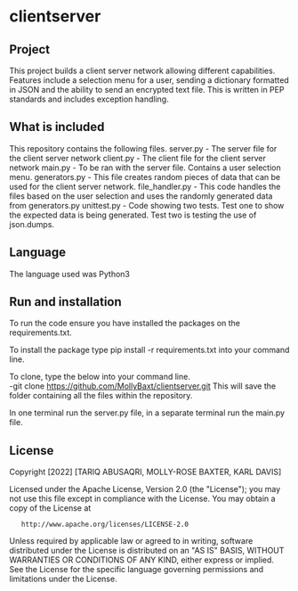 # clientserver
## Project
This project builds a client server network allowing different capabilities. Features include a selection menu for a user, sending a dictionary formatted in JSON and the ability to send an encrypted text file. This is written in PEP standards and includes exception handling. 
## What is included
This repository contains the following files.
server.py - The server file for the client server network
client.py - The client file for the client server network
main.py - To be ran  with the server file. Contains a user selection menu.
generators.py - This file creates random pieces of data that can be used for the client server network.
file_handler.py - This code handles the files based on the user selection and uses the randomly generated data from generators.py
unittest.py - Code showing two tests. Test one to show the expected data is being generated. Test two is testing the use of json.dumps. 

## Language
The language used was Python3
## Run and installation
To run the code ensure you have installed the packages on the requirements.txt.

To install the package type    pip install -r requirements.txt into your command line.

To clone, type the below into your command line.      
-git clone https://github.com/MollyBaxt/clientserver.git
This will save the folder containing all the files within the repository. 

In one terminal run the server.py file, in a separate terminal run the main.py file.

## License
Copyright [2022] [TARIQ ABUSAQRI, MOLLY-ROSE BAXTER, KARL DAVIS]

   Licensed under the Apache License, Version 2.0 (the "License");
   you may not use this file except in compliance with the License.
   You may obtain a copy of the License at

       http://www.apache.org/licenses/LICENSE-2.0

   Unless required by applicable law or agreed to in writing, software
   distributed under the License is distributed on an "AS IS" BASIS,
   WITHOUT WARRANTIES OR CONDITIONS OF ANY KIND, either express or implied.
   See the License for the specific language governing permissions and
   limitations under the License.


